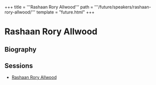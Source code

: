 +++
title = '''Rashaan Rory Allwood'''
path = '''/future/speakers/rashaan-rory-allwood/'''
template = "future.html"
+++

<h1>Rashaan Rory Allwood</h1>
<h2>Biography</h2>
<p></p>
<h2>Sessions</h2>
<ul><li><a href="/future/sessions/rashaan-rory-allwood/">Rashaan Rory Allwood</a></li>

